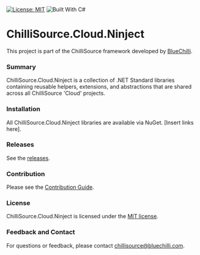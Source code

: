 [![License: MIT](https://img.shields.io/badge/License-MIT-blue.svg)](https://opensource.org/licenses/MIT) ![Built With C#](https://img.shields.io/badge/Built_with-C%23-green.svg)

# ChilliSource.Cloud.Ninject #

This project is part of the ChilliSource framework developed by [BlueChilli](https://github.com/BlueChilli).

### Summary ###

ChilliSource.Cloud.Ninject is a collection of .NET Standard libraries containing reusable helpers, extensions, and abstractions that are shared across all ChilliSource 'Cloud' projects.

### Installation ###

All ChilliSource.Cloud.Ninject libraries are available via NuGet. [Insert links here].

### Releases ###

See the [releases](https://github.com/BlueChilli/ChilliSource.Cloud.Ninject/releases).

### Contribution ###

Please see the [Contribution Guide](.github/CONTRIBUTING.md).

### License ###

ChilliSource.Cloud.Ninject is licensed under the [MIT license](LICENSE).

### Feedback and Contact ###

For questions or feedback, please contact [chillisource@bluechilli.com](mailto:chillisource@bluechilli.com).


